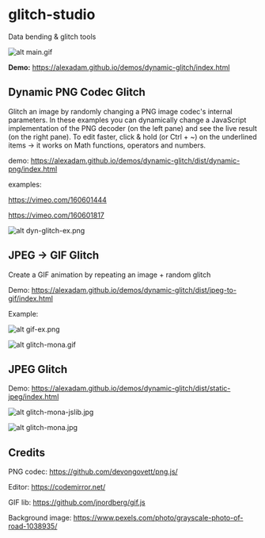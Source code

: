 # glitch-studio

Data bending &amp; glitch tools

![alt main.gif](https://github.com/alexadam/glitch-studio/blob/master/examples/main.gif?raw=true)

**Demo:** https://alexadam.github.io/demos/dynamic-glitch/index.html

## Dynamic PNG Codec Glitch

Glitch an image by randomly changing a PNG image codec's internal parameters. In these examples you can dynamically change a JavaScript implementation of the PNG decoder (on the left pane) and see the live result (on the right pane). To edit faster, click & hold (or Ctrl + ~) on the underlined items -> it works on Math functions, operators and numbers.

demo: https://alexadam.github.io/demos/dynamic-glitch/dist/dynamic-png/index.html

examples:

https://vimeo.com/160601444

https://vimeo.com/160601817

![alt dyn-glitch-ex.png](https://github.com/alexadam/glitch-studio/blob/master/examples/dyn-glitch-ex.png?raw=true)


## JPEG -> GIF Glitch

Create a GIF animation by repeating an image + random glitch

Demo: https://alexadam.github.io/demos/dynamic-glitch/dist/jpeg-to-gif/index.html

Example:

![alt gif-ex.png](https://github.com/alexadam/glitch-studio/blob/master/examples/gif-ex.png?raw=true)

![alt glitch-mona.gif](https://github.com/alexadam/glitch-studio/blob/master/examples/monalisa-glitch.gif?raw=true)

## JPEG Glitch

Demo: https://alexadam.github.io/demos/dynamic-glitch/dist/static-jpeg/index.html

![alt glitch-mona-jslib.jpg](https://github.com/alexadam/glitch-studio/blob/master/examples/mona-glitch-jslib.png?raw=true)

![alt glitch-mona.jpg](https://github.com/alexadam/glitch-studio/blob/master/examples/monalisa-glitch.jpg?raw=true)

## Credits

PNG codec: https://github.com/devongovett/png.js/

Editor: https://codemirror.net/

GIF lib: https://github.com/jnordberg/gif.js

Background image: https://www.pexels.com/photo/grayscale-photo-of-road-1038935/
